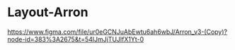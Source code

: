 # Layout-Arron
https://www.figma.com/file/ur0eGCNJuAbEwtu6ah6wbJ/Arron_v3-(Copy)?node-id=383%3A2675&t=54lJmJjTUJlfX1Yt-0
